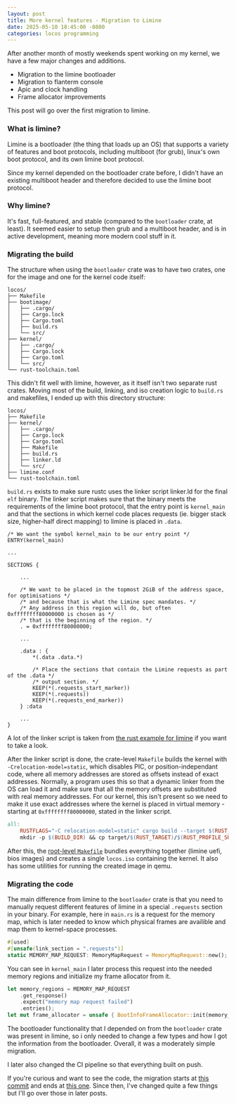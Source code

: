 ```yaml
---
layout: post
title: More kernel features - Migration to Limine
date: 2025-05-10 18:45:00 -0800
categories: locos programming
---
```


After another month of mostly weekends spent working on my kernel, we have a few major changes and additions.
- Migration to the limine bootloader
- Migration to flanterm console
- Apic and clock handling
- Frame allocator improvements

This post will go over the first migration to limine.

### What is limine?

Limine is a bootloader (the thing that loads up an OS) that supports a variety of features and boot protocols, including multiboot (for grub), linux's own boot protocol, and its own limine boot protocol.

Since my kernel depended on the bootloader crate before, I didn't have an existing multiboot header and therefore decided to use the limine boot protocol. 

### Why limine?

It's fast, full-featured, and stable (compared to the `bootloader` crate, at least). It seemed easier to setup then grub and a multiboot header, and is in active development, meaning more modern cool stuff in it.

### Migrating the build

The structure when using the `bootloader` crate was to have two crates, one for the image and one for the kernel code itself:
```
locos/
├── Makefile
├── bootimage/
│   ├── .cargo/
│   ├── Cargo.lock
│   ├── Cargo.toml
│   ├── build.rs
│   └── src/
├── kernel/
│   ├── .cargo/
│   ├── Cargo.lock
│   ├── Cargo.toml
│   └── src/
└── rust-toolchain.toml
```

This didn't fit well with limine, however, as it itself isn't two separate rust crates. Moving most of the build, linking, and iso creation logic to `build.rs` and makefiles, I ended up with this directory structure:

```
locos/
├── Makefile
├── kernel/
│   ├── .cargo/
│   ├── Cargo.lock
│   ├── Cargo.toml
│   ├── Makefile
│   ├── build.rs
│   ├── linker.ld
│   └── src/
├── limine.conf
└── rust-toolchain.toml
```

`build.rs` exists to make sure rustc uses the linker script linker.ld for the final `elf` binary. The linker script makes sure that the binary meets the requirements of the limine boot protocol, that the entry point is `kernel_main` and that the sections in which kernel code places requests (ie. bigger stack size, higher-half direct mapping) to limine is placed in `.data`.

```ld
/* We want the symbol kernel_main to be our entry point */
ENTRY(kernel_main)

...

SECTIONS {

    ...

    /* We want to be placed in the topmost 2GiB of the address space, for optimisations */
    /* and because that is what the Limine spec mandates. */
    /* Any address in this region will do, but often 0xffffffff80000000 is chosen as */
    /* that is the beginning of the region. */
    . = 0xffffffff80000000;

    ...

    .data : {
        *(.data .data.*)

        /* Place the sections that contain the Limine requests as part of the .data */
        /* output section. */
        KEEP(*(.requests_start_marker))
        KEEP(*(.requests))
        KEEP(*(.requests_end_marker))
    } :data
    
    ...
}
```

A lot of the linker script is taken from [the rust example for limine](https://github.com/jasondyoungberg/limine-rust-template/blob/trunk/kernel/linker-x86_64.ld) if you want to take a look.

After the linker script is done, the crate-level `Makefile` builds the kernel with `-Crelocation-model=static`, which disables PIC, or position-independant code, where all memory addresses are stored as offsets instead of exact addresses. Normally, a program uses this so that a dynamic linker from the OS can load it and make sure that all the memory offsets are substituted with real memory addresses. For our kernel, this isn't present so we need to make it use exact addresses where the kernel is placed in virtual memory - starting at `0xffffffff80000000`, stated in the linker script.

```makefile
all:
	RUSTFLAGS="-C relocation-model=static" cargo build --target $(RUST_TARGET) --profile $(RUST_PROFILE)
	mkdir -p $(BUILD_DIR) && cp target/$(RUST_TARGET)/$(RUST_PROFILE_SUBDIR)/kernel $(BUILD_DIR)/$(OUTPUT)
```

After this, the [root-level `Makefile`](https://github.com/Makonede/locos/blob/cdceaa90e001f5a0fe5df2193b7e0d87a6404432/Makefile) bundles everything together (limine uefi, bios images) and creates a single `locos.iso` containing the kernel. It also has some utilities for running the created image in qemu.

### Migrating the code

The main difference from limine to the `bootloader` crate is that you need to manually request different features of limine in a special `.requests` section in your binary. For example, here in `main.rs` is a request for the memory map, which is later needed to know which physical frames are availible and map them to kernel-space processes.

```rs
#[used]
#[unsafe(link_section = ".requests")]
static MEMORY_MAP_REQUEST: MemoryMapRequest = MemoryMapRequest::new();
```

You can see in `kernel_main` I later process this request into the needed memory regions and initialize my frame allocator from it.

```rs
let memory_regions = MEMORY_MAP_REQUEST
    .get_response()
    .expect("memory map request failed")
    .entries();
let mut frame_allocator = unsafe { BootInfoFrameAllocator::init(memory_regions) };
```

The bootloader functionality that I depended on from the `bootloader` crate was present in limine, so i only needed to change a few types and how I got the information from the bootloader. Overall, it was a moderately simple migration.

I later also changed the CI pipeline so that everything built on push.

If you're curious and want to see the code, the migration starts at [this commit](https://github.com/Makonede/locos/commit/67300a5ac43aa9f5099cfc4e9e41928ccafdc931) and ends at [this one](https://github.com/Makonede/locos/commit/87b4f67be7dc2348d798a580fdde70f4a6300204). Since then, I've changed quite a few things but I'll go over those in later posts.